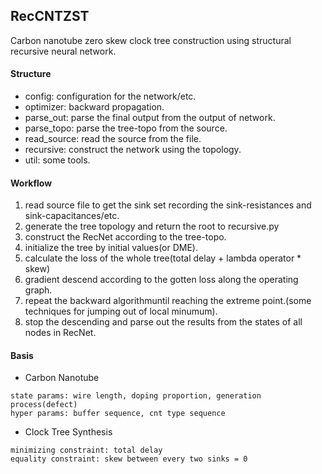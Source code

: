 RecCNTZST
---
Carbon nanotube zero skew clock tree construction
 using structural recursive neural network.
 
#### Structure
- config: configuration for the network/etc.
- optimizer: backward propagation.
- parse_out: parse the final output from the output of network. 
- parse_topo: parse the tree-topo from the source.
- read_source: read the source from the file.
- recursive: construct the network using the topology.
- util: some tools.

 
#### Workflow
1. read source file to get the sink set recording the sink-resistances and sink-capacitances/etc.
2. generate the tree topology and return the root to recursive.py
3. construct the RecNet according to the tree-topo.
4. initialize the tree by initial values(or DME).
5. calculate the loss of the whole tree(total delay + lambda operator * skew)
6. gradient descend according to the gotten loss along the operating graph.
7. repeat the backward algorithmuntil reaching the extreme point.(some
techniques for jumping out of local minumum).
8. stop the descending and parse out the results from the states of all nodes in RecNet.

#### Basis
- Carbon Nanotube
```
state params: wire length, doping proportion, generation process(defect)
hyper params: buffer sequence, cnt type sequence
```

- Clock Tree Synthesis
```
minimizing constraint: total delay
equality constraint: skew between every two sinks = 0
```